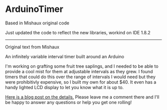 # ArduinoTimer
Based in Mishaux original code

Just updated the code to reflect the new libraries, workind on IDE 1.8.2

------------------------
Original text from Mishaux

An infinitely variable interval timer built around an Arduino

I'm working on grafting some fruit tree saplings, and I needed to be able to provide a cool mist for them at adjustable intervals as they grew. I found timers that could do this over the range of intervals I would need but they were prohibitivly expensive, so I built my own for about $40. It even has a handy lighted LCD display to let you know what it is up to.

<a href='http://industriumvita.com/arduino-infinitely-variable-interval-timer/'>Here is a blog post on the details.</a> Please leave me a comment there and I'll be happy to answer any questions or help you get one rolling!
